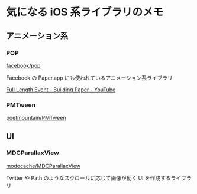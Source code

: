 # 気になる iOS 系ライブラリのメモ

## アニメーション系

### POP

[facebook/pop](https://github.com/facebook/pop "facebook/pop")

Facebook の Paper.app にも使われているアニメーション系ライブラリ

[Full Length Event - Building Paper - YouTube](https://www.youtube.com/watch?v=OiY1cheLpmI "Full Length Event - Building Paper - YouTube")

### PMTween

[poetmountain/PMTween](https://github.com/poetmountain/PMTween "poetmountain/PMTween")

## UI

### MDCParallaxView

[modocache/MDCParallaxView](https://github.com/modocache/MDCParallaxView "modocache/MDCParallaxView")

Twitter や Path のようなスクロールに応じて画像が動く UI を作成するライブラリ

